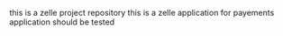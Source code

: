 this is a zelle project repository
this is a zelle application for payements
application should be tested 
